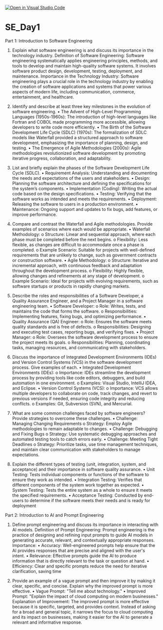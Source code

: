 [![Open in Visual Studio Code](https://classroom.github.com/assets/open-in-vscode-2e0aaae1b6195c2367325f4f02e2d04e9abb55f0b24a779b69b11b9e10269abc.svg)](https://classroom.github.com/online_ide?assignment_repo_id=15640211&assignment_repo_type=AssignmentRepo)
# SE_Day1
Part 1: Introduction to Software Engineering 

1. Explain what software engineering is and discuss its importance in the  technology industry. 
Definition of Software Engineering: Software engineering systematically applies  engineering principles, methods, and tools to develop and maintain high-quality  software systems. It involves software product design, development, testing,  deployment, and maintenance. 
Importance in the Technology Industry: Software engineering plays a crucial role  in the technology industry by enabling the creation of software applications and  systems that power various aspects of modern life, including communication,  commerce, entertainment, and healthcare.

2. Identify and describe at least three key milestones in the evolution of software  engineering. 
• The Advent of High-Level Programming Languages (1950s-1960s): The  introduction of high-level languages like Fortran and COBOL made  programming more accessible, allowing developers to write code more  efficiently. 
• The Birth of the Software Development Life Cycle (SDLC) (1970s): The  formalization of SDLC models like Waterfall provided a structured  approach to software development, emphasizing the importance of  planning, design, and testing. 
• The Emergence of Agile Methodologies (2000s): Agile methodologies  revolutionized software development by promoting iterative progress,  collaboration, and adaptability.

3. List and briefly explain the phases of the Software Development Life Cycle  (SDLC). 
• Requirement Analysis: Understanding and documenting the needs and  expectations of the users and stakeholders. 
• Design: Planning the software architecture and defining the specifications  for the system’s components. 
• Implementation (Coding): Writing the actual code based on the design  specifications. 
• Testing: Verifying that the software works as intended and meets the  requirements. 
• Deployment: Releasing the software to users in a production environment. • Maintenance: Ongoing support and updates to fix bugs, add features, or  improve performance.

4. Compare and contrast the Waterfall and Agile methodologies. Provide  examples of scenarios where each would be appropriate. 
• Waterfall Methodology: 
o Structure: Linear and sequential approach, where each phase must  be completed before the next begins. 
o Flexibility: Less flexible, as changes are difficult to accommodate  once a phase is completed. 
o Example Scenario: Suitable for projects with well-defined  requirements that are unlikely to change, such as government  contracts or construction software. 
• Agile Methodology: 
o Structure: Iterative and incremental approach, with continuous  feedback and adaptation throughout the development process. o Flexibility: Highly flexible, allowing changes and refinements at any  stage of development. 
o Example Scenario: Ideal for projects with evolving requirements,  such as software startups or products in rapidly changing markets.

5. Describe the roles and responsibilities of a Software Developer, a Quality  Assurance Engineer, and a Project Manager in a software engineering team. 
• Software Developer: 
o Role: Writes, tests, and maintains the code that forms the software.
o Responsibilities: Implementing features, fixing bugs, and optimizing  performance. 
• Quality Assurance (QA) Engineer: 
o Role: Ensures the software meets quality standards and is free of  defects. 
o Responsibilities: Designing and executing test cases, reporting bugs,  and verifying fixes. 
• Project Manager: 
o Role: Oversees the software development process to ensure the  project meets its goals. 
o Responsibilities: Planning, coordinating tasks, managing resources,  and communicating with stakeholders.

6. Discuss the importance of Integrated Development Environments (IDEs) and  Version Control Systems (VCS) in the software development process. Give  examples of each. 
• Integrated Development Environments (IDEs): 
o Importance: IDEs streamline the development process by providing  tools like code editors, debuggers, and build automation in one  environment. 
o Examples: Visual Studio, IntelliJ IDEA, and Eclipse. 
• Version Control Systems (VCS): 
o Importance: VCS allows multiple developers to collaborate on code,  track changes, and revert to previous versions if needed, ensuring  code integrity and reducing conflicts. 
o Examples: Git, Subversion (SVN), and Mercurial.

7. What are some common challenges faced by software engineers? Provide  strategies to overcome these challenges.
• Challenge: Managing Changing Requirements 
o Strategy: Employ Agile methodologies to remain adaptable to  changes. 
• Challenge: Debugging and Fixing Bugs 
o Strategy: Use systematic debugging approaches and automated  testing tools to catch errors early. 
• Challenge: Meeting Tight Deadlines
o Strategy: Prioritize tasks, use time management techniques, and  maintain clear communication with stakeholders to manage  
expectations.

8. Explain the different types of testing (unit, integration, system, and  acceptance) and their importance in software quality assurance. 
• Unit Testing: Tests individual components or functions of the software to  ensure they work as intended. 
• Integration Testing: Verifies that different components of the system work  together as expected. 
• System Testing: Tests the entire system as a whole to ensure it meets the  specified requirements. 
• Acceptance Testing: Conducted by end-users to determine if the software  meets their needs and is ready for deployment

Part 2: Introduction to AI and Prompt Engineering 

1. Define prompt engineering and discuss its importance in interacting with AI  models. 
Definition of Prompt Engineering: Prompt engineering is the practice of  designing and refining input prompts to guide AI models in generating accurate,  relevant, and contextually appropriate responses. 
Importance: 
• Accuracy: Well-engineered prompts help ensure that the AI provides  responses that are precise and aligned with the user's intent. 
• Relevance: Effective prompts guide the AI to produce information that is  directly relevant to the task or question at hand. 
• Efficiency: Clear and specific prompts reduce the need for iterative  clarification, saving time

2. Provide an example of a vague prompt and then improve it by making it clear,  specific, and concise. Explain why the improved prompt is more effective. 
• Vague Prompt: "Tell me about technology." 
• Improved Prompt: "Explain the impact of cloud computing on modern  businesses."
Explanation of Improvement: The improved prompt is more effective because it is  specific, targeted, and provides context. Instead of asking for a broad and general  topic, it narrows the focus to cloud computing and its impact on businesses,  making it easier for the AI to generate a relevant and informative response.
